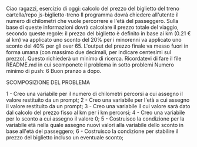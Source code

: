 Ciao ragazzi,
esercizio di oggi: calcolo del prezzo del biglietto del treno
cartella/repo js-biglietto-treno
Il programma dovrà chiedere all'utente il numero di chilometri che vuole percorrere e l'età del passeggero.
Sulla base di queste informazioni dovrà calcolare il prezzo totale del viaggio, secondo queste regole:
il prezzo del biglietto è definito in base ai km (0.21 € al km)
va applicato uno sconto del 20% per i minorenni
va applicato uno sconto del 40% per gli over 65.
L'output del prezzo finale va messo fuori in forma umana (con massimo due decimali, per indicare centesimi sul prezzo). Questo richiederà un minimo di ricerca.
Ricordatevi di fare il file README.md in cui scomponete il problema in sotto problemi
Numero minimo di push: 6
Buon pranzo a dopo.


SCOMPOSIZIONE DEL PROBLEMA 

1 - Creo una variabile per il numero di chilometri percorsi a cui assegno il valore restituito da un prompt;
2 - Creo una variabile per l'età a cui assegno il valore restituito da un prompt;
3 - Creo una variabile il cui valore sarà dato dal calcolo del prezzo fisso al km per i km percorsi;
4 - Creo una variabile per lo sconto a cui assegno il valore 0;
5 - Costruisco la condizione per la variabile età nella quale assegno nuovi valori alla variabile dello sconto in base all'età del
passeggero;
6 - Costruisco la condizione per stabilire il prezzo del biglietto incluso un eventuale sconto;